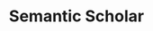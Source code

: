 ---
description: A free, AI-powered research tool for scientific literature
shortname: semantic_scholar
timestamp: Fri, 04 Feb 2022 17:09:21 GMT
title: Semantic Scholar
uuid: d9da1d7e-7a22-4a2f-a698-84f6afc84c73
website_link: https://www.semanticscholar.org/
---